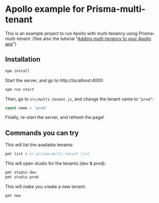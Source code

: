 # Apollo example for Prisma-multi-tenant

This is an example project to run Apollo with multi-tenancy using Prisma-multi-tenant. (See also the tutorial "[Adding multi-tenancy to your Apollo app](/docs/integrations/Apollo.md)")

## Installation

```sh
npm install
```

Start the server, and go to http://localhost:4000

```sh
npm run start
```

Then, go to `src/multi-tenant.js`, and change the tenant name to `"prod"`:

```js
const name = 'prod'
```

Finally, re-start the server, and refresh the page!

## Commands you can try

This will list the available tenants:

```sh
pmt list # or prisma-multi-tenant list
```

This will open studio for the tenants (dev & prod):

```sh
pmt studio dev
pmt studio prod
```

This will make you create a new tenant:

```sh
pmt new
```
